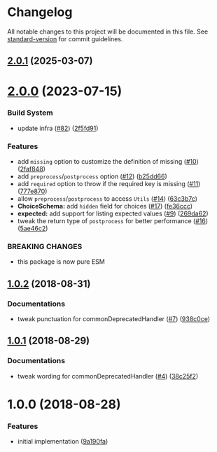 # Changelog

All notable changes to this project will be documented in this file. See [standard-version](https://github.com/conventional-changelog/standard-version) for commit guidelines.

## [2.0.1](https://github.com/ikatyang/vnopts/compare/v2.0.0...v2.0.1) (2025-03-07)

# [2.0.0](https://github.com/ikatyang/vnopts/compare/v1.0.2...v2.0.0) (2023-07-15)

### Build System

- update infra ([#82](https://github.com/ikatyang/vnopts/issues/82)) ([2f5fd91](https://github.com/ikatyang/vnopts/commit/2f5fd91eca1974f2e52d9c3bf0049253793c26bc))

### Features

- add `missing` option to customize the definition of missing ([#10](https://github.com/ikatyang/vnopts/issues/10)) ([2faf848](https://github.com/ikatyang/vnopts/commit/2faf848db85f9ea24d681f497c70d570ad9f1bbc))
- add `preprocess`/`postprocess` option ([#12](https://github.com/ikatyang/vnopts/issues/12)) ([b25dd66](https://github.com/ikatyang/vnopts/commit/b25dd6694e272d010628e68c3750166a1424b06f))
- add `required` option to throw if the required key is missing ([#11](https://github.com/ikatyang/vnopts/issues/11)) ([777e870](https://github.com/ikatyang/vnopts/commit/777e8708bc456f825bfb812e1e1c1d8ee162051a))
- allow `preprocess`/`postprocess` to access `Utils` ([#14](https://github.com/ikatyang/vnopts/issues/14)) ([63c3b7c](https://github.com/ikatyang/vnopts/commit/63c3b7c94a4ef98ba386d3413c55f40c7ba5d118))
- **ChoiceSchema:** add `hidden` field for choices ([#17](https://github.com/ikatyang/vnopts/issues/17)) ([fe36ccc](https://github.com/ikatyang/vnopts/commit/fe36ccc425b0d8efee753615ee09ebdf788e156b))
- **expected:** add support for listing expected values ([#9](https://github.com/ikatyang/vnopts/issues/9)) ([269da62](https://github.com/ikatyang/vnopts/commit/269da62bc7cce8a3cceed73411ff2f2d96fb2a2c))
- tweak the return type of `postprocess` for better performance ([#16](https://github.com/ikatyang/vnopts/issues/16)) ([5ae46c2](https://github.com/ikatyang/vnopts/commit/5ae46c211360a7fe25d0a7c7aa997ac50910f25f))

### BREAKING CHANGES

- this package is now pure ESM

<a name="1.0.2"></a>

## [1.0.2](https://github.com/ikatyang/vnopts/compare/v1.0.1...v1.0.2) (2018-08-31)

### Documentations

- tweak punctuation for commonDeprecatedHandler ([#7](https://github.com/ikatyang/vnopts/issues/7)) ([938c0ce](https://github.com/ikatyang/vnopts/commit/938c0ce))

<a name="1.0.1"></a>

## [1.0.1](https://github.com/ikatyang/vnopts/compare/v1.0.0...v1.0.1) (2018-08-29)

### Documentations

- tweak wording for commonDeprecatedHandler ([#4](https://github.com/ikatyang/vnopts/issues/4)) ([38c25f2](https://github.com/ikatyang/vnopts/commit/38c25f2))

<a name="1.0.0"></a>

# 1.0.0 (2018-08-28)

### Features

- initial implementation ([9a190fa](https://github.com/ikatyang/vnopts/commit/9a190fa))
